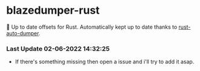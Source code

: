 # blazedumper-rust

🚀 Up to date offsets for Rust. Automatically kept up to date thanks to [rust-auto-dumper](https://github.com/Akandesh/rust-auto-dumper).


### Last Update 02-06-2022 14:32:25
- If there's something missing then open a issue and i'll try to add it asap.